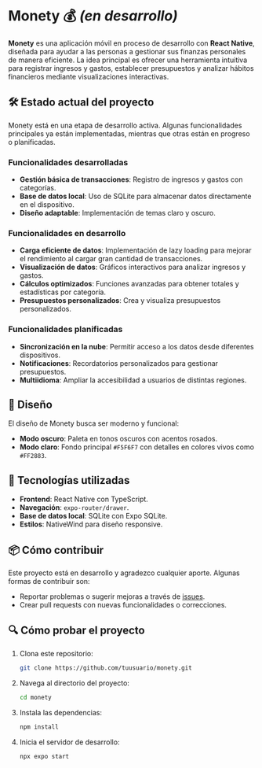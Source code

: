 # Monety 💰 _(en desarrollo)_

**Monety** es una aplicación móvil en proceso de desarrollo con **React Native**, diseñada para ayudar a las personas a gestionar sus finanzas personales de manera eficiente. La idea principal es ofrecer una herramienta intuitiva para registrar ingresos y gastos, establecer presupuestos y analizar hábitos financieros mediante visualizaciones interactivas.

## 🛠️ Estado actual del proyecto

Monety está en una etapa de desarrollo activa. Algunas funcionalidades principales ya están implementadas, mientras que otras están en progreso o planificadas.

### Funcionalidades desarrolladas

- **Gestión básica de transacciones**: Registro de ingresos y gastos con categorías.
- **Base de datos local**: Uso de SQLite para almacenar datos directamente en el dispositivo.
- **Diseño adaptable**: Implementación de temas claro y oscuro.

### Funcionalidades en desarrollo

- **Carga eficiente de datos**: Implementación de lazy loading para mejorar el rendimiento al cargar gran cantidad de transacciones.
- **Visualización de datos**: Gráficos interactivos para analizar ingresos y gastos.
- **Cálculos optimizados**: Funciones avanzadas para obtener totales y estadísticas por categoría.
- **Presupuestos personalizados**: Crea y visualiza presupuestos personalizados.

### Funcionalidades planificadas

- **Sincronización en la nube**: Permitir acceso a los datos desde diferentes dispositivos.
- **Notificaciones**: Recordatorios personalizados para gestionar presupuestos.
- **Multiidioma**: Ampliar la accesibilidad a usuarios de distintas regiones.

## 🎨 Diseño

El diseño de Monety busca ser moderno y funcional:

- **Modo oscuro**: Paleta en tonos oscuros con acentos rosados.
- **Modo claro**: Fondo principal `#F5F6F7` con detalles en colores vivos como `#FF2883`.

## 🚀 Tecnologías utilizadas

- **Frontend**: React Native con TypeScript.
- **Navegación**: `expo-router/drawer`.
- **Base de datos local**: SQLite con Expo SQLite.
- **Estilos**: NativeWind para diseño responsive.

## 📦 Cómo contribuir

Este proyecto está en desarrollo y agradezco cualquier aporte. Algunas formas de contribuir son:

- Reportar problemas o sugerir mejoras a través de [issues](https://github.com/axelestrada/monety/issues).
- Crear pull requests con nuevas funcionalidades o correcciones.

## 🔍 Cómo probar el proyecto

1. Clona este repositorio:

   ```bash
   git clone https://github.com/tuusuario/monety.git

   ```

2. Navega al directorio del proyecto:

   ```bash
   cd monety

   ```

3. Instala las dependencias:

   ```bash
   npm install

   ```

4. Inicia el servidor de desarrollo:
   ```bash
   npx expo start
   ```
